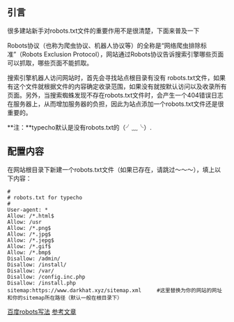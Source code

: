 ## 引言
很多建站新手对robots.txt文件的重要作用不是很清楚，下面来普及一下

Robots协议（也称为爬虫协议、机器人协议等）的全称是“网络爬虫排除标准”（Robots Exclusion Protocol），网站通过Robots协议告诉搜索引擎哪些页面可以抓取，哪些页面不能抓取。

搜索引擎机器人访问网站时，首先会寻找站点根目录有没有 robots.txt文件，如果有这个文件就根据文件的内容确定收录范围，如果没有就按默认访问以及收录所有页面。另外，当搜索蜘蛛发现不存在robots.txt文件时，会产生一个404错误日志在服务器上，从而增加服务器的负担，因此为站点添加一个robots.txt文件还是很重要的。

**注：**typecho默认是没有robots.txt的（╯﹏╰）.

## 配置内容

在网站根目录下新建一个robots.txt文件（如果已存在，请跳过～～～），填上以下内容：
```
#
# robots.txt for typecho
#
User-agent: *
Allow: /*.html$
Allow: /usr
Allow: /*.png$
Allow: /*.jpg$
Allow: /*.jepg$
Allow: /*.gif$
Allow: /*.bmp$
Disallow: /admin/
Disallow: /install/
Disallow: /var/
Disallow: /config.inc.php
Disallow: /install.php
sitemap:https://www.darkhat.xyz/sitemap.xml　　　#这里替换为你的网站的网址和你的sitemap所在路径（默认一般在根目录下）

```

[百度robots写法](https://ziyuan.baidu.com/college/courseinfo?id=267&page=12#h2_article_title28)
[参考文章](https://i97.me/44.html)